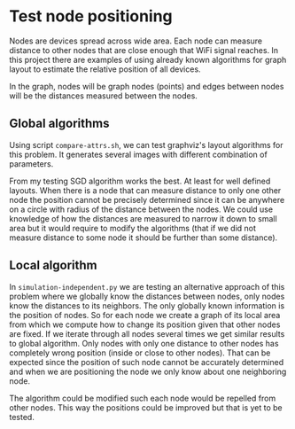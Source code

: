 # Test node positioning

Nodes are devices spread across wide area. Each node can measure distance to other nodes that are close enough that WiFi signal reaches. In this project there are examples of using already known algorithms for graph layout to estimate the relative position of all devices. 

In the graph, nodes will be graph nodes (points) and edges between nodes will be the distances measured between the nodes.

## Global algorithms

Using script `compare-attrs.sh`, we can test graphviz's layout algorithms for this problem. It generates several images with different combination of parameters.

From my testing SGD algorithm works the best. At least for well defined layouts. When there is a node that can measure distance to only one other node the position cannot be precisely determined since it can be anywhere on a circle with radius of the distance between the nodes. We could use knowledge of how the distances are measured to narrow it down to small area but it would require to modify the algorithms (that if we did not measure distance to some node it should be further than some distance).

## Local algorithm

In `simulation-independent.py` we are testing an alternative approach of this problem where we globally know the distances between nodes, only nodes know the distances to its neighbors. The only globally known information is the position of nodes. So for each node we create a graph of its local area from which we compute how to change its position given that other nodes are fixed. If we iterate through all nodes several times we get similar results to global algorithm. Only nodes with only one distance to other nodes has completely wrong position (inside or close to other nodes). That can be expected since the position of such node cannot be accurately determined and when we are positioning the node we only know about one neighboring node.

The algorithm could be modified such each node would be repelled from other nodes. This way the positions could be improved but that is yet to be tested.